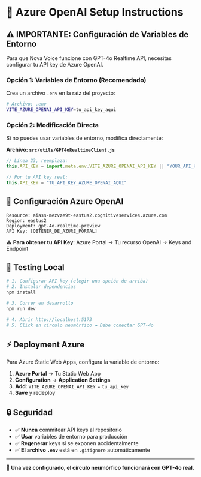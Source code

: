 # 🔐 Azure OpenAI Setup Instructions

## ⚠️ **IMPORTANTE: Configuración de Variables de Entorno**

Para que Nova Voice funcione con GPT-4o Realtime API, necesitas configurar tu API key de Azure OpenAI.

### **Opción 1: Variables de Entorno (Recomendado)**

Crea un archivo `.env` en la raíz del proyecto:

```bash
# Archivo: .env
VITE_AZURE_OPENAI_API_KEY=tu_api_key_aqui
```

### **Opción 2: Modificación Directa**

Si no puedes usar variables de entorno, modifica directamente:

**Archivo: `src/utils/GPT4oRealtimeClient.js`**
```javascript
// Línea 23, reemplaza:
this.API_KEY = import.meta.env.VITE_AZURE_OPENAI_API_KEY || "YOUR_API_KEY_HERE"

// Por tu API key real:
this.API_KEY = "TU_API_KEY_AZURE_OPENAI_AQUI"
```

## 🔑 **Configuración Azure OpenAI**

```
Resource: aiass-mezvze9t-eastus2.cognitiveservices.azure.com
Region: eastus2  
Deployment: gpt-4o-realtime-preview
API Key: [OBTENER_DE_AZURE_PORTAL]
```

⚠️ **Para obtener tu API Key**: Azure Portal → Tu recurso OpenAI → Keys and Endpoint

## 🚀 **Testing Local**

```bash
# 1. Configurar API key (elegir una opción de arriba)
# 2. Instalar dependencias
npm install

# 3. Correr en desarrollo
npm run dev

# 4. Abrir http://localhost:5173
# 5. Click en círculo neumórfico → Debe conectar GPT-4o
```

## ⚡ **Deployment Azure**

Para Azure Static Web Apps, configura la variable de entorno:

1. **Azure Portal** → Tu Static Web App
2. **Configuration** → **Application Settings** 
3. **Add**: `VITE_AZURE_OPENAI_API_KEY` = `tu_api_key`
4. **Save** y redeploy

## 🔒 **Seguridad**

- ✅ **Nunca** commitear API keys al repositorio
- ✅ **Usar** variables de entorno para producción  
- ✅ **Regenerar** keys si se exponen accidentalmente
- ✅ **El archivo `.env`** está en `.gitignore` automáticamente

---

**🎯 Una vez configurado, el círculo neumórfico funcionará con GPT-4o real.**
